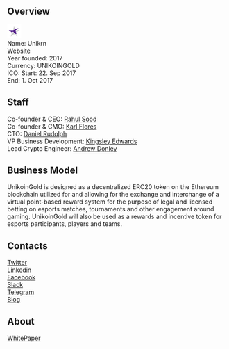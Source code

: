 ## Overview
![logo](../projects/logo/unikrn.png)  
Name: Unikrn  
[Website](https://unikoingold.com/)  
Year founded: 2017  
Currency: UNIKOINGOLD  
ICO: Start: 22. Sep 2017  
End: 1. Oct 2017
## Staff
Co-founder & CEO: [Rahul Sood](../people/rahul_sood.md)  
Co-founder & CMO: [Karl Flores](../people/karl_flores.md)  
CTO: [Daniel Rudolph](../people/daniel_rudolph.md)  
VP Business Development: [Kingsley Edwards](../people/kingsley_edwards.md)  
Lead Crypto Engineer: [Andrew Donley](../people/andrew_donley.md)
## Business Model
UnikoinGold is designed as a decentralized ERC20 token on the Ethereum blockchain utilized for and allowing for the exchange and interchange of a virtual point-based reward system for the purpose of legal and licensed betting on esports matches, tournaments and other engagement around gaming. UnikoinGold will also be used as a rewards and incentive token for esports participants, players and teams.
## Contacts  
[Twitter](https://twitter.com/unikrnco)  
[Linkedin](https://www.linkedin.com/company/4873188/)  
[Facebook](https://www.facebook.com/unikrnco)  
[Slack](https://discordapp.com/invite/NXkejuN)  
[Telegram](https://t.me/unikrn)  
[Blog](https://news.unikrn.com/)  
## About  
[WhitePaper](https://unikoingold.com/whitepaper)  
